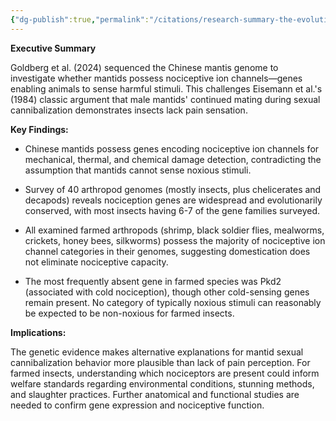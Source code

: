 ```yaml
---
{"dg-publish":true,"permalink":"/citations/research-summary-the-evolution-of-nociception-in-arthropods-rethink-priorities/","tags":["#insects"],"created":"2025-10-23T11:05:45.122+01:00","updated":"2025-10-23T17:25:48.144+01:00"}
---
```


**Executive Summary**

Goldberg et al. (2024) sequenced the Chinese mantis genome to investigate whether mantids possess nociceptive ion channels—genes enabling animals to sense harmful stimuli. This challenges Eisemann et al.'s (1984) classic argument that male mantids' continued mating during sexual cannibalization demonstrates insects lack pain sensation.

**Key Findings:**

- Chinese mantids possess genes encoding nociceptive ion channels for mechanical, thermal, and chemical damage detection, contradicting the assumption that mantids cannot sense noxious stimuli.
    
- Survey of 40 arthropod genomes (mostly insects, plus chelicerates and decapods) reveals nociception genes are widespread and evolutionarily conserved, with most insects having 6-7 of the gene families surveyed.
    
- All examined farmed arthropods (shrimp, black soldier flies, mealworms, crickets, honey bees, silkworms) possess the majority of nociceptive ion channel categories in their genomes, suggesting domestication does not eliminate nociceptive capacity.
    
- The most frequently absent gene in farmed species was Pkd2 (associated with cold nociception), though other cold-sensing genes remain present. No category of typically noxious stimuli can reasonably be expected to be non-noxious for farmed insects.
    

**Implications:**

The genetic evidence makes alternative explanations for mantid sexual cannibalization behavior more plausible than lack of pain perception. For farmed insects, understanding which nociceptors are present could inform welfare standards regarding environmental conditions, stunning methods, and slaughter practices. Further anatomical and functional studies are needed to confirm gene expression and nociceptive function.
